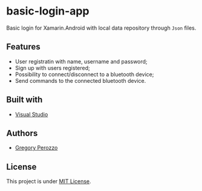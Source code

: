# basic-login-app
Basic login for Xamarin.Android with local data repository through `Json` files.

<h2>Features</h2>

- User registratin with name, username and password;
- Sign up with users registered;
- Possibility to connect/disconnect to a bluetooth device;
- Send commands to the connected bluetooth device.

<h2>Built with</h2>

- [Visual Studio](https://visualstudio.microsoft.com/)

<h2>Authors</h2>

- [Gregory Perozzo](https://www.linkedin.com/in/perozzo/)

<h2>License</h2>

This project is under [MIT License](https://github.com/gperozzo/BasicLoginApp/blob/master/LICENSE).
